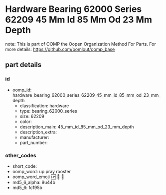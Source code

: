 # Hardware Bearing 62000 Series 62209 45 Mm Id 85 Mm Od 23 Mm Depth  

note: This is part of OOMP the Oopen Organization Method For Parts. For more details: https://github.com/oomlout/oomp_base

##  part details





### id
* oomp_id: hardware_bearing_62000_series_62209_45_mm_id_85_mm_od_23_mm_depth
  * classification: hardware
  * type: bearing_62000_series
  * size: 62209
  * color: 
  * description_main: 45_mm_id_85_mm_od_23_mm_depth
  * description_extra: 
  * manufacturer: 
  * part_number: 

### other_codes
* short_code: 
* oomp_word: up pray rooster
* oomp_word_emoji :up: :pray: :rooster:
* md5_6_alpha: 9u44b
* md5_6: fc195b